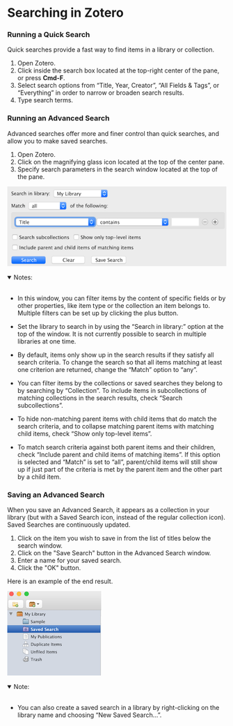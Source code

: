 # Searching in Zotero

### Running a Quick Search

Quick searches provide a fast way to find items in a library or collection.


1.	Open Zotero.
2.	Click inside the search box located at the top-right center of the pane, or press **Cmd-F**.
3.	Select search options from “Title, Year, Creator”, “All Fields & Tags”, or “Everything” in order to narrow or broaden search results.
4.	Type search terms.

### Running an Advanced Search

Advanced searches offer more and finer control than quick searches, and allow you to make saved searches.

1.	Open Zotero.
2.	Click on the magnifying glass icon located at the top of the center pane.
3.	Specify search parameters in the search window located at the top of the pane.

![image](https://github.com/coreyfoard/Tech-Comm-Portfolio/blob/main/Images/ZS%20copy.png)

<details open>
<summary>Notes:</summary>
<br>

* In this window, you can filter items by the content of specific fields or by other properties, like item type or the collection an item belongs to. Multiple filters can be set up by clicking the plus button.

* Set the library to search in by using the “Search in library:” option at the top of the window. It is not currently possible to search in multiple libraries at one time.

* By default, items only show up in the search results if they satisfy all search criteria. To change the search so that all items matching at least one criterion are returned, change the “Match” option to “any”.

* You can filter items by the collections or saved searches they belong to by searching by “Collection”. To include items in subcollections of matching collections in the search results, check “Search subcollections”.

* To hide non-matching parent items with child items that do match the search criteria, and to collapse matching parent items with matching child items, check “Show only top-level items”.

* To match search criteria against both parent items and their children, check “Include parent and child items of matching items”. If this option is selected and “Match” is set to “all”, parent/child items will still show up if just part of the criteria is met by the parent item and the other part by a child item.

</details>

### Saving an Advanced Search

When you save an Advanced Search, it appears as a collection in your library (but with a Saved Search icon, instead of the regular collection icon). Saved Searches are continuously updated.

1. Click on the item you wish to save in from the list of titles below the search window.
2. Click on the "Save Search" button in the Advanced Search window.
3. Enter a name for your saved search.
4. Click the "OK" button.


Here is an example of the end result.

![image](https://github.com/coreyfoard/Tech-Comm-Portfolio/blob/main/Images/ss%20copy.png)


<details open>
<summary>Note:</summary>
<br>

* You can also create a saved search in a library by right-clicking on the library name and choosing “New Saved Search…”.

</details>
